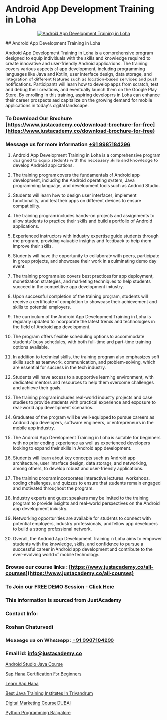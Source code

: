 # Android App Development Training in Loha

<p align="center">
  <a href="https://justacademy.co/course-detail/android-app-development">
    <img src="https://justacademy.co/storage2/course_image/1676635923_course_image.webp" alt="Android App Development Training in Loha">
  </a>
</p>
## Android App Development Training in Loha

Android App Development Training in Loha is a comprehensive program designed to equip individuals with the skills and knowledge required to create innovative and user-friendly Android applications. The training covers various aspects of app development, including programming languages like Java and Kotlin, user interface design, data storage, and integration of different features such as location-based services and push notifications. Participants will learn how to develop apps from scratch, test and debug their creations, and eventually launch them on the Google Play Store. By enrolling in this training, aspiring developers in Loha can enhance their career prospects and capitalize on the growing demand for mobile applications in today's digital landscape.
### To Download Our Brochure [https://www.justacademy.co/download-brochure-for-free](https://www.justacademy.co/download-brochure-for-free)
### Message us for more information [+91 9987184296](https://api.whatsapp.com/send?phone=919987184296)
1) Android App Development Training in Loha is a comprehensive program designed to equip students with the necessary skills and knowledge to develop Android applications.

2) The training program covers the fundamentals of Android app development, including the Android operating system, Java programming language, and development tools such as Android Studio.

3) Students will learn how to design user interfaces, implement functionality, and test their apps on different devices to ensure compatibility.

4) The training program includes hands-on projects and assignments to allow students to practice their skills and build a portfolio of Android applications.

5) Experienced instructors with industry expertise guide students through the program, providing valuable insights and feedback to help them improve their skills.

6) Students will have the opportunity to collaborate with peers, participate in group projects, and showcase their work in a culminating demo day event.

7) The training program also covers best practices for app deployment, monetization strategies, and marketing techniques to help students succeed in the competitive app development industry.

8) Upon successful completion of the training program, students will receive a certificate of completion to showcase their achievement and skills to potential employers.

9) The curriculum of the Android App Development Training in Loha is regularly updated to incorporate the latest trends and technologies in the field of Android app development.

10) The program offers flexible scheduling options to accommodate students' busy schedules, with both full-time and part-time training options available.

11) In addition to technical skills, the training program also emphasizes soft skills such as teamwork, communication, and problem-solving, which are essential for success in the tech industry.

12) Students will have access to a supportive learning environment, with dedicated mentors and resources to help them overcome challenges and achieve their goals.

13) The training program includes real-world industry projects and case studies to provide students with practical experience and exposure to real-world app development scenarios.

14) Graduates of the program will be well-equipped to pursue careers as Android app developers, software engineers, or entrepreneurs in the mobile app industry.

15) The Android App Development Training in Loha is suitable for beginners with no prior coding experience as well as experienced developers looking to expand their skills in Android app development.

16) Students will learn about key concepts such as Android app architecture, user interface design, data storage, and networking, among others, to develop robust and user-friendly applications.

17) The training program incorporates interactive lectures, workshops, coding challenges, and quizzes to ensure that students remain engaged and motivated throughout the program.

18) Industry experts and guest speakers may be invited to the training program to provide insights and real-world perspectives on the Android app development industry.

19) Networking opportunities are available for students to connect with potential employers, industry professionals, and fellow app developers to build a strong professional network.

20) Overall, the Android App Development Training in Loha aims to empower students with the knowledge, skills, and confidence to pursue a successful career in Android app development and contribute to the ever-evolving world of mobile technology.

### Browse our course links : [https://www.justacademy.co/all-courses](https://www.justacademy.co/all-courses) 
### To Join our FREE DEMO Session - [Click Here](https://www.justacademy.co/register-for-course-demo)


### This information is sourced from JustAcademy
### Contact Info:
### Roshan Chaturvedi
### Message us on Whatsapp: [+91 9987184296](https://api.whatsapp.com/send?phone=919987184296)
### Email id: [info@justacademy.co](mailto:info@justacademy.co)
                
[Android Studio Java Course](https://www.linkedin.com/pulse/android-studio-java-course-software-training-sunnyvale-hrjaf/)

[Sap Hana Certification For Beginners](https://www.linkedin.com/pulse/sap-hana-certification-beginners-justacademy-bay-area-hmskc/)

[Learn Sap Hana](https://medium.com/@kamblerajas684/learn-sap-hana-505d029fcfd1)

[Best Java Training Institutes In Trivandrum](https://medium.com/@kamblerajas684/best-java-training-institutes-in-trivandrum-7141d6a5e12d)

[Digital Marketing Course DUBAI](https://justacademyin.github.io/justacademy/digital-marketing-course-dubai)

[Python Programming Bangalore](https://justacademyin.github.io/justacademy/python-programming-bangalore)

